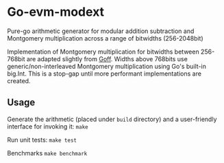# Go-evm-modext

Pure-go arithmetic generator for modular addition subtraction and Montgomery multiplication across a range of bitwidths (256-2048bit)

Implementation of Montgomery multiplication for bitwidths between 256-768bit are adapted slightly from [Goff](https://github.com/consensys/goff).  Widths above 768bits use generic/non-interleaved Montgomery multiplication using Go's built-in big.Int.  This is a stop-gap until more performant implementations are created.

## Usage

Generate the arithmetic (placed under `build` directory) and a user-friendly interface for invoking it:
`make`

Run unit tests:
`make test`

Benchmarks
`make benchmark`
